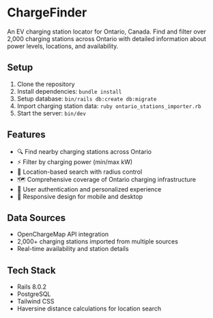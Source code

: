 # ChargeFinder

An EV charging station locator for Ontario, Canada. Find and filter over 2,000 charging stations across Ontario with detailed information about power levels, locations, and availability.

## Setup

1. Clone the repository
2. Install dependencies: `bundle install`
3. Setup database: `bin/rails db:create db:migrate`
4. Import charging station data: `ruby ontario_stations_importer.rb`
5. Start the server: `bin/dev`

## Features

- 🔍 Find nearby charging stations across Ontario
- ⚡ Filter by charging power (min/max kW)
- 📍 Location-based search with radius control
- 🗺️ Comprehensive coverage of Ontario charging infrastructure
- 🔐 User authentication and personalized experience
- 📱 Responsive design for mobile and desktop

## Data Sources

- OpenChargeMap API integration
- 2,000+ charging stations imported from multiple sources
- Real-time availability and station details

## Tech Stack

- Rails 8.0.2
- PostgreSQL
- Tailwind CSS
- Haversine distance calculations for location search
